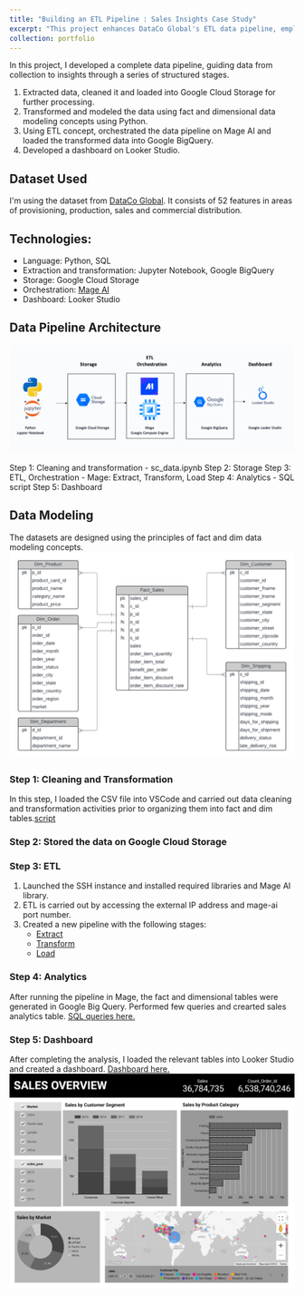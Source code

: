 ```yaml
---
title: "Building an ETL Pipeline : Sales Insights Case Study"
excerpt: "This project enhances DataCo Global's ETL data pipeline, employing Mage AI for orchestration, Google Cloud Storage and BigQuery for data handling, and Looker Studio for insights visualization."
collection: portfolio
---
```


In this project, I developed a complete data pipeline, guiding data from collection to insights through a series of structured stages.       
1. Extracted data, cleaned it and loaded into Google Cloud Storage for further processing.
2. Transformed and modeled the data using fact and dimensional data modeling concepts using Python.
3. Using ETL concept, orchestrated the data pipeline on Mage AI and loaded the transformed data into Google BigQuery.
4. Developed a dashboard on Looker Studio.

## Dataset Used

I'm using the dataset from [DataCo Global](https://data.mendeley.com/datasets/8gx2fvg2k6/5). It consists of 52 features in areas of provisioning, production, sales and commercial distribution.

## Technologies:

* Language: Python, SQL
* Extraction and transformation: Jupyter Notebook, Google BigQuery
* Storage: Google Cloud Storage
* Orchestration: [Mage AI](https://www.mage.ai/)
* Dashboard: Looker Studio

## Data Pipeline Architecture

![Architecture](images/etl_pipeline.png)

Step 1: Cleaning and transformation - sc_data.ipynb
Step 2: Storage
Step 3: ETL, Orchestration - Mage: Extract, Transform, Load
Step 4: Analytics - SQL script
Step 5: Dashboard

## Data Modeling
The datasets are designed using the principles of fact and dim data modeling concepts.         
![Modeling](images/sc_datamodel.png)

### Step 1: Cleaning and Transformation
In this step, I loaded the CSV file into VSCode and carried out data cleaning and transformation activities prior to organizing them into fact and dim tables.[script]((https://github.com/srushtii-m/ETL-Analytics/blob/main/data_cleaning.ipynb))

### Step 2: Stored the data on Google Cloud Storage

### Step 3: ETL
1. Launched the SSH instance and installed required libraries and Mage AI library.
2. ETL is carried out by accessing the external IP address and mage-ai port number.
3. Created a new pipeline with the following stages:
    * [Extract](https://github.com/srushtii-m/ETL-Analytics/blob/main/Mage/scm_dataloader.py)
    * [Transform](https://github.com/srushtii-m/ETL-Analytics/blob/main/Mage/scm_transformation.py)
    * [Load](https://github.com/srushtii-m/ETL-Analytics/blob/main/Mage/scm_bigquery.py)


### Step 4: Analytics
After running the pipeline in Mage, the fact and dimensional tables were generated in Google Big Query. Performed few queries and crearted sales analytics table. [SQL queries here.](https://github.com/srushtii-m/ETL-Analytics/blob/main/queries.sql)


### Step 5: Dashboard
After completing the analysis, I loaded the relevant tables into Looker Studio and created a dashboard. [Dashboard here.](https://lookerstudio.google.com/s/qMZDCm_iIgA)
![dashboard](images/sales_dashboard.png)